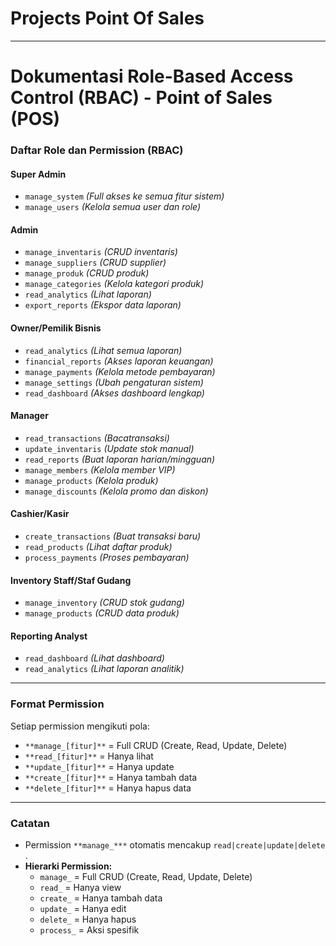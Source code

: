 # Projects Point Of Sales

---

# **Dokumentasi Role-Based Access Control (RBAC) - Point of Sales (POS)**
### **Daftar Role dan Permission (RBAC)**
#### **Super Admin**
- `manage_system`  _(Full akses ke semua fitur sistem)_
- `manage_users`  _(Kelola semua user dan role)_
#### **Admin**
- `manage_inventaris`  _(CRUD inventaris)_
- `manage_suppliers`  _(CRUD supplier)_
- `manage_produk`  _(CRUD produk)_
- `manage_categories`  _(Kelola kategori produk)_
- `read_analytics`  _(Lihat laporan)_
- `export_reports`  _(Ekspor data laporan)_
#### **Owner/Pemilik Bisnis**
- `read_analytics`  _(Lihat semua laporan)_
- `financial_reports`  _(Akses laporan keuangan)_
- `manage_payments`  _(Kelola metode pembayaran)_
- `manage_settings`  _(Ubah pengaturan sistem)_
- `read_dashboard`  _(Akses dashboard lengkap)_
#### **Manager**
- `read_transactions`  _(Bacatransaksi)_
- `update_inventaris`  _(Update stok manual)_
- `read_reports`  _(Buat laporan harian/mingguan)_
- `manage_members`  _(Kelola member VIP)_
- `manage_products`  _(Kelola produk)_
- `manage_discounts`  _(Kelola promo dan diskon)_
#### **Cashier/Kasir**
- `create_transactions`  _(Buat transaksi baru)_
- `read_products`  _(Lihat daftar produk)_
- `process_payments`  _(Proses pembayaran)_
#### **Inventory Staff/Staf Gudang**
- `manage_inventory`  _(CRUD stok gudang)_
- `manage_products`  _(CRUD data produk)_
#### **Reporting Analyst**
- `read_dashboard`  _(Lihat dashboard)_
- `read_analytics`  _(Lihat laporan analitik)_
---

### **Format Permission**
Setiap permission mengikuti pola: 

- `**manage_[fitur]**`  = Full CRUD (Create, Read, Update, Delete) 
- `**read_[fitur]**`  = Hanya lihat 
- `**update_[fitur]**`  = Hanya update 
- `**create_[fitur]**`  = Hanya tambah data 
- `**delete_[fitur]**`  = Hanya hapus data
---

### **Catatan**
- Permission `**manage_***`  otomatis mencakup `read|create|update|delete` . 
- **Hierarki Permission:**
    - `manage_`  = Full CRUD (Create, Read, Update, Delete)
    - `read_`  = Hanya view
    - `create_`  = Hanya tambah data
    - `update_`  = Hanya edit
    - `delete_`  = Hanya hapus
    - `process_`  = Aksi spesifik


